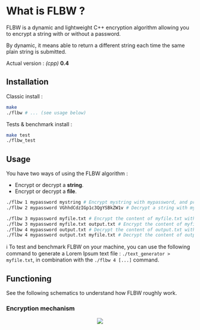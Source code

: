 # What is FLBW ?

FLBW is a dynamic and lightweight C++ encryption algorithm allowing you to encrypt a string with or without a password.

By dynamic, it means able to return a different string each time the same plain string is submitted.

Actual version : _(cpp)_ __0.4__

## Installation

Classic install :

```bash
make
./flbw # ... (see usage below)
```

Tests & benchmark install :

```bash
make test
./flbw_test
```

## Usage

You have two ways of using the FLBW algorithm :
- Encrypt or decrypt a __string__.
- Encrypt or decrypt a __file__.


```bash
./flbw 1 mypassword mystring # Encrypt mystring with mypassword, and prints the result
./flbw 2 mypassword VGhhdCdzIGp1c3QgYSBkZW1v # Decrypt a string with mypassword, and prints the result

./flbw 3 mypassword myfile.txt # Encrypt the content of myfile.txt with mypassword, and prints the result
./flbw 3 mypassword myfile.txt output.txt # Encrypt the content of myfile.txt with mypassword, and saves the result in output.txt
./flbw 4 mypassword output.txt # Decrypt the content of output.txt with mypassword, and prints the result
./flbw 4 mypassword output.txt myfile.txt # Decrypt the content of output.txt with mypassword, and saves the result in myfile.txt
```

:information_source: To test and benchmark FLBW on your machine, you can use the following command to generate a Lorem Ipsum text file : `./text_generator > myfile.txt`, in combination with the `./flbw 4 [...]` command.

## Functioning

See the following schematics to understand how FLBW roughly work.

### Encryption mechanism

<p align="center">
    <img src="https://i.imgur.com/mUTqn5p.png"/>
</p>